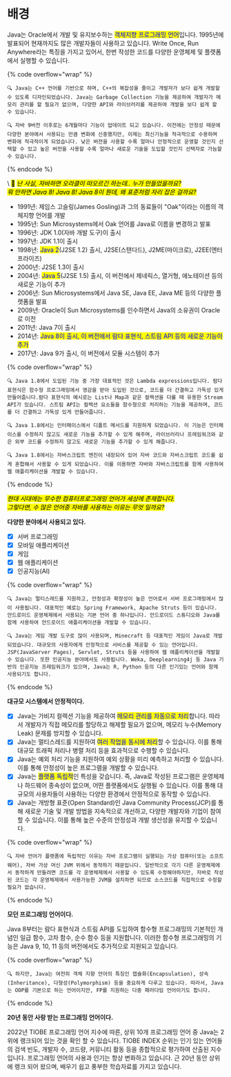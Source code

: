 # 배경

Java는 Oracle에서 개발 및 유지보수하는 <mark style="color:blue;">객체지향 프로그래밍 언어</mark>입니다. 1995년에 발표되어 현재까지도 많은 개발자들이 사용하고 있습니다. Write Once, Run Anywhere라는 특징을 가지고 있어서, 한번 작성한 코드를 다양한 운영체제 및 플랫폼에서 실행할 수 있습니다.

{% code overflow="wrap" %}
```
🔍 Java는 C++ 언어를 기반으로 하며, C++의 복잡성을 줄이고 개발자가 보다 쉽게 개발할 수 있도록 디자인되었습니다. Java는 Garbage Collection 기능을 제공하여 개발자가 메모리 관리를 할 필요가 없으며, 다양한 API와 라이브러리를 제공하여 개발을 보다 쉽게 할 수 있습니다. 

🔍 자바 9버전 이후로는 6개월마다 기능이 업데이트 되고 있습니다. 이전에는 안정성 때문에 다양한 분야에서 사용되는 만큼 변화에 신중했지만, 이제는 최신기능을 적극적으로 수용하며 변화에 적극적이게 되었습니다. 낮은 버전을 사용할 수록 얼마나 안정적으로 운영할 것인지 선택할 수 있고 높은 버전을 사용할 수록 얼마나 새로운 기술을 도입할 것인지 선택자로 가늠할 수 있습니다.
```
{% endcode %}





\ <mark style="background-color:yellow;">🧐</mark> <mark style="background-color:yellow;"></mark>_<mark style="background-color:yellow;">난 사실, 자바하면 오라클이 떠오르긴 하는데.. 누가 만들었을까요?</mark>_\
_<mark style="background-color:yellow;">뭐 만하면 Java 8! Java 8! Java 8이 뭔데, 왜 표준처럼 자리 잡은 걸까요?</mark>_

* 1991년: 제임스 고슬링(James Gosling)과 그의 동료들이 "Oak"이라는 이름의 객체지향 언어를 개발
* 1995년: Sun Microsystems에서 Oak 언어를 Java로 이름을 변경하고 발표
* 1996년: JDK 1.0(자바 개발 도구)이 출시
* 1997년: JDK 1.1이 출시
* 1998년: <mark style="color:blue;">Java 2</mark>(J2SE 1.2) 출시, J2SE(스탠다드), J2ME(마이크로), J2EE(엔터프라이즈)
* 2000년: J2SE 1.3이 출시
* 2004년: <mark style="color:blue;">Java 5</mark>(J2SE 1.5) 출시, 이 버전에서 제네릭스, 열거형, 애노테이션 등의 새로운 기능이 추가
* 2006년: Sun Microsystems에서 Java SE, Java EE, Java ME 등의 다양한 플랫폼을 발표
* 2009년: Oracle이 Sun Microsystems를 인수하면서 Java의 소유권이 Oracle로 이전
* 2011년: Java 7이 출시
* 2014년: <mark style="color:red;"><mark style="color:blue;">Java 8<mark style="color:blue;"></mark><mark style="color:blue;">이 출시, 이 버전에서 람다 표현식, 스트림 API 등의 새로운 기능이 추가</mark>
* 2017년: Java 9가 출시, 이 버전에서 모듈 시스템이 추가

{% code overflow="wrap" %}
```
🔍 Java 1.8에서 도입된 기능 중 가장 대표적인 것은 Lambda expressions입니다. 람다 표현식은 함수형 프로그래밍에서 영감을 받아 도입된 것으로, 코드를 더 간결하고 가독성 있게 만들어줍니다.람다 표현식의 예시로는 List나 Map과 같은 컬렉션을 다룰 때 유용한 Stream API가 있습니다. 스트림 API는 컬렉션 요소들을 함수형으로 처리하는 기능을 제공하며, 코드를 더 간결하고 가독성 있게 만들어줍니다.

🔍 Java 1.8에서는 인터페이스에서 디폴트 메서드를 지원하게 되었습니다. 이 기능은 인터페이스를 수정하지 않고도 새로운 기능을 추가할 수 있게 해주며, 라이브러리나 프레임워크와 같은 외부 코드를 수정하지 않고도 새로운 기능을 추가할 수 있게 해줍니다.

🔍 Java 1.8에서는 자바스크립트 엔진이 내장되어 있어 자바 코드와 자바스크립트 코드를 쉽게 혼합해서 사용할 수 있게 되었습니다. 이를 이용하면 자바와 자바스크립트를 함께 사용하여 웹 애플리케이션을 개발할 수 있습니다.
```
{% endcode %}







_<mark style="background-color:yellow;">현대 시대에는 무수한 컴퓨터프로그래밍 언어가 세상에 존재합니다.</mark>_ \
_<mark style="background-color:yellow;">그렇다면, 수 많은 언어중 자바를 사용하는 이유는 무엇 일까요?</mark>_

**다양한 분야에서 사용되고 있다.**

* [x] 서버 프로그래밍
* [x] 모바일 애플리케이션
* [x] 게임
* [x] 웹 애플리케이션
* [x] 인공지능(AI)

{% code overflow="wrap" %}
```
🔍 Java는 멀티스레드를 지원하고, 안정성과 확장성이 높은 언어로서 서버 프로그래밍에서 많이 사용됩니다. 대표적인 예로는 Spring Framework, Apache Struts 등이 있습니다. 안드로이드 운영체제에서 사용되는 기본 언어 중 하나입니다. 안드로이드 스튜디오와 Java를 함께 사용하여 안드로이드 애플리케이션을 개발할 수 있습니다.

🔍 Java는 게임 개발 도구로 많이 사용되며, Minecraft 등 대표적인 게임이 Java로 개발되었습니다. 대규모의 사용자에게 안정적으로 서비스를 제공할 수 있는 언어입니다. JSP(JavaServer Pages), Servlet, Struts 등을 사용하여 웹 애플리케이션을 개발할 수 있습니다. 또한 인공지능 분야에서도 사용됩니다. Weka, Deeplearning4j 등 Java 기반의 인공지능 프레임워크가 있으며, Java는 R, Python 등의 다른 인기있는 언어와 함께 사용되기도 합니다.
```
{% endcode %}



**대규모 시스템에서 안정적이다.**&#x20;

* [x] Java는 가비지 컬렉션 기능을 제공하여 <mark style="color:blue;">메모리 관리를 자동으로 처리</mark>합니다. 따라서 개발자가 직접 메모리를 할당하고 해제할 필요가 없으며, 메모리 누수(Memory Leak) 문제를 방지할 수 있습니다.
* [x] Java는 멀티스레드를 지원하여 <mark style="color:blue;">여러 작업을 동시에 처리</mark>할 수 있습니다. 이를 통해 대규모 트래픽 처리나 병렬 처리 등을 효과적으로 수행할 수 있습니다.
* [x] Java는 예외 처리 기능을 지원하여 예외 상황을 미리 예측하고 처리할 수 있습니다. 이를 통해 안정성이 높은 프로그램을 개발할 수 있습니다.
* [x] Java는 <mark style="color:blue;">플랫폼 독립적</mark>인 특성을 갖습니다. 즉, Java로 작성된 프로그램은 운영체제나 하드웨어 종속성이 없으며, 어떤 플랫폼에서도 실행될 수 있습니다. 이를 통해 대규모의 사용자들이 사용하는 다양한 환경에서 안정적으로 동작할 수 있습니다.&#x20;
* [x] Java는 개방형 표준(Open Standard)인 Java Community Process(JCP)를 통해 새로운 기술 및 개발 방법을 지속적으로 개선하고, 다양한 개발자와 기업이 참여할 수 있습니다. 이를 통해 높은 수준의 안정성과 개발 생산성을 유지할 수 있습니다.

{% code overflow="wrap" %}
```
🔍 자바 언어가 플랫폼에 독립적인 이유는 자바 프로그램이 실행되는 가상 컴퓨터(또는 소프트웨어), 자바 가상 머신 JVM 위에서 동작하기 때문입니다. 일반적으로 각기 다른 운영체제에서 동작하게 만들려면 코드를 각 운영체제에서 사용할 수 있도록 수정해야하지만, 자바로 작성된 코드는 각 운영체제에서 사용가능한 JVM을 설치하면 되므로 소스코드를 직접적으로 수정할 필요가 없습니다.
```
{% endcode %}



**모던 프로그래밍 언어이다.**

Java 8부터는 람다 표현식과 스트림 API를 도입하여 함수형 프로그래밍의 기본적인 개념인 일급 함수, 고차 함수, 순수 함수 등을 지원합니다. 이러한 함수형 프로그래밍의 기능은 Java 9, 10, 11 등의 버전에서도 추가적으로 지원되고 있습니다.

{% code overflow="wrap" %}
```
🔍 하지만, Java는 여전히 객체 지향 언어의 특징인 캡슐화(Encapsulation), 상속(Inheritance), 다형성(Polymorphism) 등을 중요하게 다루고 있습니다. 따라서, Java는 OOP를 기본으로 하는 언어이지만, FP를 지원하는 다중 패러다임 언어이기도 합니다.
```
{% endcode %}



**20년 동안 사랑 받는 프로그래밍 언어이다.**

2022년 TIOBE 프로그래밍 언어 지수에 따른, 상위 10개 프로그래밍 언어 중 Java는 2위에 랭크되어 있는 것을 확인 할 수 있습니다. TIOBE INDEX 순위는 인기 있는 언어들의 검색 빈도, 개발자 수, 코드량, 커뮤니티 활동 등을 종합적으로 평가하여 산출된 지수입니다. 프로그래밍 언어의 사용과 인기는 항상 변화하고 있습니다. 근 20년 동안 상위에 렝크 되어 왔으며, 배우기 쉽고 풍부한 학습자료를 가지고 있습니다.

